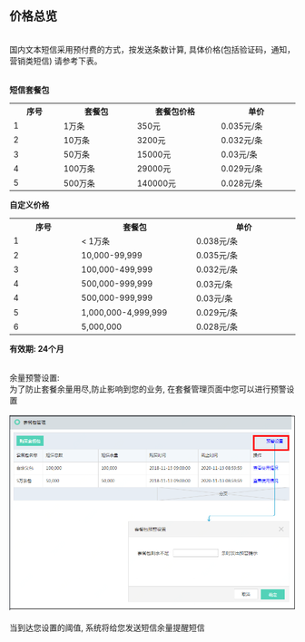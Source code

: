 ## 价格总览<br>
<br>
国内文本短信采用预付费的方式，按发送条数计算, 具体价格(包括验证码，通知，营销类短信) 请参考下表。<br><br>

**短信套餐包**<br>
<table>
     <tr align="center">
        <th width="200">序号</th>
        <th width="300">套餐包</th>
        <th width="300">套餐包价格</th>
        <th width="300">单价</th>
     </tr>
      <tr>
         <td>1</td>
         <td>1万条</td>
         <td>350元</td>
         <td>0.035元/条</td>
      </tr>
      <tr>
         <td>2</td>
         <td>10万条</td>
         <td>3200元</td>
         <td>0.032元/条</td>
      </tr>
      <tr>
         <td>3</td>
         <td>50万条</td>
         <td>15000元</td>
         <td>0.03元/条</td>
      </tr>
      <tr>
         <td>4</td>
         <td>100万条</td>
         <td>29000元</td>
         <td>0.029元/条</td>
      </tr>
      <tr>
         <td>5</td>
         <td>500万条</td>
         <td>140000元</td>
         <td>0.028元/条</td>
      </tr>
</table>

**自定义价格**<br>
<table>
     <tr align="center">
        <th width="200">序号</th>
        <th width="300">套餐包</th>
        <th width="300">单价</th>
     </tr>
      <tr>
         <td>1</td>
         <td>< 1万条</td>
         <td>0.038元/条</td>
      </tr>
      <tr>
         <td>2</td>
         <td>10,000-99,999</td>
         <td>0.035元/条</td>
      </tr>
      <tr>
         <td>3</td>
         <td>100,000-499,999</td>
         <td>0.032元/条</td>
      </tr>
      <tr>
         <td>4</td>
         <td>500,000-999,999</td>
         <td>0.03元/条</td>
      </tr>
      <tr>
         <td>4</td>
         <td>500,000-999,999</td>
         <td>0.03元/条</td>
      </tr>
      <tr>
         <td>5</td>
         <td>1,000,000-4,999,999</td>
         <td>0.029元/条</td>
      </tr>
      <tr>
         <td>6</td>
         <td>5,000,000</td>
         <td>0.028元/条</td>
      </tr>
</table>

**有效期: 24个月**<br><br>

余量预警设置:<br>
为了防止套餐余量用尽,防止影响到您的业务, 在套餐管理页面中您可以进行预警设置<br><br>
![预警设置](../../../../image/Text-Message/dx-001.png)<br><br>
当到达您设置的阈值, 系统将给您发送短信余量提醒短信
